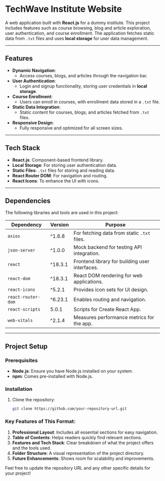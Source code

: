# TechWave Institute Website

A web application built with **React.js** for a dummy institute. This project includes features such as course browsing, blog and article exploration, user authentication, and course enrollment. The application fetches static data from `.txt` files and uses **local storage** for user data management.

---


## Features

- **Dynamic Navigation**:
  - Access courses, blogs, and articles through the navigation bar.
- **User Authentication**:
  - Login and signup functionality, storing user credentials in **local storage**.
- **Course Enrollment**:
  - Users can enroll in courses, with enrollment data stored in a `.txt` file.
- **Static Data Integration**:
  - Static content for courses, blogs, and articles fetched from `.txt` files.
- **Responsive Design**:
  - Fully responsive and optimized for all screen sizes.

---

## Tech Stack

- **React.js**: Component-based frontend library.
- **Local Storage**: For storing user authentication data.
- **Static Files**: `.txt` files for storing and reading data.
- **React Router DOM**: For navigation and routing.
- **React Icons**: To enhance the UI with icons.

---

## Dependencies

The following libraries and tools are used in this project:

| Dependency          | Version   | Purpose                                           |
|---------------------|-----------|---------------------------------------------------|
| `axios`             | ^1.6.8    | For fetching data from static `.txt` files.       |
| `json-server`       | ^1.0.0    | Mock backend for testing API integration.         |
| `react`             | ^18.3.1   | Frontend library for building user interfaces.    |
| `react-dom`         | ^18.3.1   | React DOM rendering for web applications.         |
| `react-icons`       | ^5.2.1    | Provides icon sets for UI design.                 |
| `react-router-dom`  | ^6.23.1   | Enables routing and navigation.                   |
| `react-scripts`     | 5.0.1     | Scripts for Create React App.                     |
| `web-vitals`        | ^2.1.4    | Measures performance metrics for the app.         |

---

## Project Setup

### Prerequisites

- **Node.js**: Ensure you have Node.js installed on your system.
- **npm**: Comes pre-installed with Node.js.

### Installation

1. Clone the repository:
   ```bash
   git clone https://github.com/your-repository-url.git


### Key Features of This Format:
1. **Professional Layout**: Includes all essential sections for easy navigation.
2. **Table of Contents**: Helps readers quickly find relevant sections.
3. **Features and Tech Stack**: Clear breakdown of what the project offers and the tools used.
4. **Folder Structure**: A visual representation of the project directory.
5. **Future Enhancements**: Shows room for scalability and improvements.

Feel free to update the repository URL and any other specific details for your project!